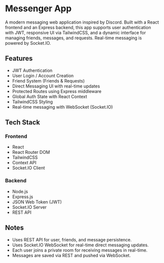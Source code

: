 # Messenger App

A modern messaging web application inspired by Discord. Built with a React frontend and an Express backend, this app supports user authentication with JWT, responsive UI via TailwindCSS, and a dynamic interface for managing friends, messages, and requests. Real-time messaging is powered by Socket.IO.

## Features

- JWT Authentication
- User Login / Account Creation
- Friend System (Friends & Requests)
- Direct Messaging UI with real-time updates
- Protected Routes using Express middleware
- Global Auth State with React Context
- TailwindCSS Styling
- Real-time messaging with WebSocket (Socket.IO)

## Tech Stack

### Frontend

- React
- React Router DOM
- TailwindCSS
- Context API
- Socket.IO Client

### Backend

- Node.js
- Express.js
- JSON Web Token (JWT)
- Socket.IO Server
- REST API

## Notes

- Uses REST API for user, friends, and message persistence.
- Uses Socket.IO WebSocket for real-time direct messaging updates.
- Each user joins a private room for receiving messages in real-time.
- Messages are saved via REST and pushed via WebSocket.
